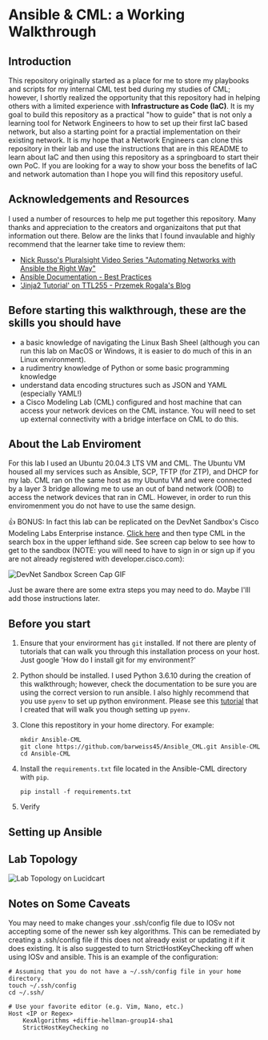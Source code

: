 # Ansible & CML: a Working Walkthrough
## Introduction
This repository originally started as a place for me to store my playbooks and scripts for my internal CML test bed during my studies of CML; however, I shortly realized the opportunity that this repository had in helping others with a limited experience with **Infrastructure as Code (IaC)**. It is my goal to build this repository as a practical "how to guide" that is not only a learning tool for Network Engineers to  how to set up their first IaC based network, but also a starting point for a practial implementation on their existing network. It is my hope that a Network Engineers can clone this repository in their lab and use the instructions that are in this README to learn about IaC and then using this repository as a springboard to start their own PoC. If you are looking for a way to show your boss the benefits of IaC and network automation than I hope you will find this repository useful.

## Acknowledgements and Resources
I used a number of resources to help me put together this repository. Many thanks and appreciation to the creators and organizaitons that put that information out there. Below are the links that I found invaulable and highly recommend that the learner take time to review them:
* [Nick Russo's Pluralsight Video Series "Automating Networks with Ansible the Right Way"](https://www.pluralsight.com/courses/automating-networks-ansible-right-way)
* [Ansible Documentation - Best Practices](https://docs.ansible.com/ansible/2.7/user_guide/playbooks_best_practices.html)
* ['Jinja2 Tutorial' on TTL255 - Przemek Rogala's Blog](https://ttl255.com/jinja2-tutorial-part-1-introduction-and-variable-substitution/)

## Before starting this walkthrough, these are the skills you should have
* a basic knowledge of navigating the Linux Bash Sheel (although you can run this lab on MacOS or Windows, it is easier to do much of this in an Linux environment).
* a rudimentry knowledge of Python or some basic programming knowledge
* understand data encoding structures such as JSON and YAML (especially YAML!)
* a Cisco Modeling Lab (CML) configured and host machine that can access your network devices on the CML instance. You will need to set up external connectivity with a bridge interface on CML to do this.

## About the Lab Enviroment
For this lab I used an Ubuntu 20.04.3 LTS VM and CML. The Ubuntu VM housed all my services such as Ansible, SCP, TFTP (for ZTP), and DHCP for my lab. CML ran on the same host as my Ubuntu VM and were connected by a layer 3 bridge allowing me to use an out of band network (OOB) to access the network devices that ran in CML. However, in order to run this enviromenment you do not have to use the same design. 

:thumbsup: BONUS: In fact this lab can be replicated on the DevNet Sandbox's Cisco Modeling Labs Enterprise instance. [Click here](https://devnetsandbox.cisco.com/RM/Topology) and then type CML in the search box in the upper lefthand side. See screen cap below to see how to get to the sandbox (NOTE: you will need to have to sign in or sign up if you are not already registered with developer.cisco.com):

![DevNet Sandbox Screen Cap GIF](https://storage.googleapis.com/github-public-blob/images/Devnet%20Sandbox.gif)

Just be aware there are some extra steps you may need to do. Maybe I'lll add those instructions later.

## Before you start
1. Ensure that your envirorment has ```git``` installed. If not there are plenty of tutorials that can walk you through this installation process on your host. Just google 'How do I install git for my environment?'

2. Python should be installed. I used Python 3.6.10 during the creation of this walkthrough; however, check the documentation to be sure you are using the correct version to run ansible. I also highly recommend that you use ```pyenv``` to set up python environment. Please see this [tutorial](https://github.com/barweiss45/my-pyenv-guide) that I created that will walk you though setting up ```pyenv```.

3. Clone this repostitory in your home directory. For example:
    ```
    mkdir Ansible-CML
    git clone https://github.com/barweiss45/Ansible_CML.git Ansible-CML
    cd Ansible-CML
    ```
4. Install the ```requirements.txt``` file located in the Ansible-CML directory with ```pip```.
    ```
    pip install -f requirements.txt
    ```
5. Verify

## Setting up Ansible

## Lab Topology
![Lab Topology on Lucidcart](https://lucid.app/publicSegments/view/622eb251-d6a7-422f-a36b-da2c68a4e2bc/image.png)

## Notes on Some Caveats
You may need to make changes your .ssh/config file due to IOSv not accepting some of the newer ssh key algorithms. This can be remediated by creating a .ssh/config file if this does not already exist or updating it if it does existing. It is also suggested to turn StrictHostKeyChecking off when using IOSv and ansible. This is an example of the configuration:
```
# Assuming that you do not have a ~/.ssh/config file in your home directory.
touch ~/.ssh/config
cd ~/.ssh/

# Use your favorite editor (e.g. Vim, Nano, etc.)
Host <IP or Regex>
    KexAlgorithms +diffie-hellman-group14-sha1
    StrictHostKeyChecking no
```
